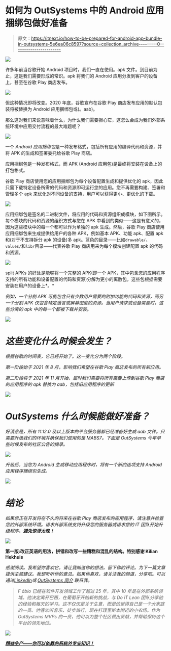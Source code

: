 # 如何为 OutSystems 中的 Android 应用捆绑包做好准备

> 原文：<https://itnext.io/how-to-be-prepared-for-android-app-bundle-in-outsystems-5e6ea06c8597?source=collection_archive---------0----------------------->

![](img/6e1159ac1baa3e837e7bf19dadb24faa.png)

许多年前当谷歌开始 Android 项目时，我们一直在使用。apk 文件。到目前为止，这是我们需要形成的常识。apk 将我们的 Android 应用分发到客户的设备上，甚至在谷歌 Play 商店发布。

![](img/d830cdce047f6af282d0373c281f1e16.png)

但这种情况即将改变。2020 年底，谷歌宣布在谷歌 Play 商店发布应用的默认包装将被替换为 Android 应用捆绑包或(。aab)。

那么这对我们来说意味着什么，为什么我们需要担心它，这怎么会成为我们外部系统环境中应用交付流程的最大难题呢？

![](img/f6bc65ef778cadc1bde13e0db46c7c0b.png)

一个 *Android 应用捆绑包*是一种发布格式，包括所有应用的编译代码和资源，并将 APK 的生成和签署委托给谷歌 Play 商店。

应用捆绑包是一种发布格式，而 APK (Android 应用包)是最终将安装在设备上的打包格式。

谷歌 Play 商店使用您的应用捆绑包为每个设备配置生成和提供优化的 apk，因此只需下载特定设备所需的代码和资源即可运行您的应用。您不再需要构建、签署和管理多个 apk 来优化对不同设备的支持，用户可以获得更小、更优化的下载。

![](img/275511937e6b355000e759835b14df28.png)

应用捆绑包是签名的二进制文件，将应用的代码和资源组织成模块，如下图所示。每个模块的代码和资源的组织方式与您在 APK 中看到的类似——这是有意义的，因为这些模块中的每一个都可以作为单独的 apk 生成。然后，谷歌 Play 商店使用应用捆绑包来生成提供给用户的各种 APK，例如基本 APK、功能 apk、配置 apk 和(对于不支持拆分 apk 的设备)多 apk。蓝色的目录——比如`drawable/`、`values/`和`lib/`目录——代表谷歌 Play 商店用来为每个模块创建配置 apk 的代码和资源。

![](img/ebb3f229bb89c9eab45261dc01ab99fc.png)

split APKs 的好处是能够将一个完整的 APK(即一个 APK，其中包含您的应用程序支持的所有功能和设备配置的代码和资源)分解为更小的离散包，这些包根据需要安装在用户的设备上*。*

*例如，一个分割 APK 可能包含只有少数用户需要的附加功能的代码和资源，而另一个分割 APK 仅包含特定语言或屏幕密度的资源。当用户请求或设备需要时，这些分离的 apk 中的每一个都被下载并安装。*

*![](img/dc7eeaa6df1abed2df73af0926b48259.png)*

# *这些变化什么时候会发生？*

*根据谷歌的时间表，它已经开始了。这一变化分为两个阶段。*

*第一阶段始于 2021 年 8 月，影响我们希望在谷歌 Play 商店发布的所有新应用。*

*第二阶段将于 2021 年 11 月开始，届时我们需要将所有需要上传到谷歌 Play 商店的应用程序的 apk 替换为 aab，包括旧应用程序的更新*

*![](img/61bab9375f29cbbeb2a5db43ca2af750.png)*

# *OutSystems 什么时候能做好准备？*

*好消息是，所有 11.12.0 及以上版本的平台服务器都已经准备好生成 aab 文件。只需要升级我们的环境并确保我们使用的是 MABS7。下面是 OutSystems 今年早些时候发布的社区公告的摘录。*

*![](img/03b115cc97dfdf0a150b344989914974.png)*

*升级后，当您为 Android 生成移动应用程序时，将有一个新的选项支持 Android 应用程序捆绑包生成。*

*![](img/f3a83921732c9fb1259ab6795ab3e1ae.png)*

# *结论*

*如果您正在开发将在不久的将来在谷歌 Play 商店发布的应用程序，请注意并检查您的外部系统环境。请求外部系统支持升级您的服务器或请求您的 IT 团队开始升级程序。**避免惊讶太晚！***

*![](img/b334b2d8193904d8ccce45310b35f8bd.png)*

**第一版:改正英语的用法，拼错和改写一些糟糕和混乱的结构。特别感谢 Kilian Hekhuis**

**感谢阅读。我希望你喜欢它。请让我知道你的想法。留下你的评论。为下一篇文章提供主题建议。我想听听你的意见。如果你喜欢，请关注我的频道，分享吧。可以通过*[*LinkedIn*](https://linkedin.com/in/fantato/)*或* [*OutSystems 简介*](https://www.outsystems.com/profile/40762/) *联系我。**

> *F ábio 已经在软件开发领域工作了超过 25 年，其中 10 年是在外部系统领域。他决定离开巴西，在葡萄牙开始新的挑战，与 Do iT Lean 团队分享他的经验和每天的学习。这不仅仅是关于生意，而是他觉得自己是一个大家庭的一员。他喜欢听音乐，徒步旅行，现在打理里斯本附近的小农场。作为 OutSystems MVPs 的一员，他可以为整个社区做出贡献，并帮助保持这个平台的领先地位。*

*![](img/833aa5f7736333d62dfc1f53f18f184c.png)*

*[***精益生产——你可以依靠的系统外专业知识！***](http://doitlean.com/)*